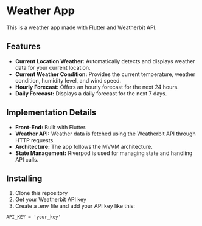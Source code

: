 # Weather App

This is a weather app made with Flutter and Weatherbit API.

## Features

- **Current Location Weather:** Automatically detects and displays weather data for your current location.
- **Current Weather Condition:** Provides the current temperature, weather condition, humidity level, and wind speed.
- **Hourly Forecast:** Offers an hourly forecast for the next 24 hours.
- **Daily Forecast:** Displays a daily forecast for the next 7 days.

## Implementation Details

- **Front-End:** Built with Flutter.
- **Weather API:** Weather data is fetched using the Weatherbit API through HTTP requests.
- **Architecture:** The app follows the MVVM architecture.
- **State Management:** Riverpod is used for managing state and handling API calls.

## Installing

1. Clone this repository
2. Get your Weatherbit API key
3. Create a .env file and add your API key like this:
```
API_KEY = 'your_key'
```